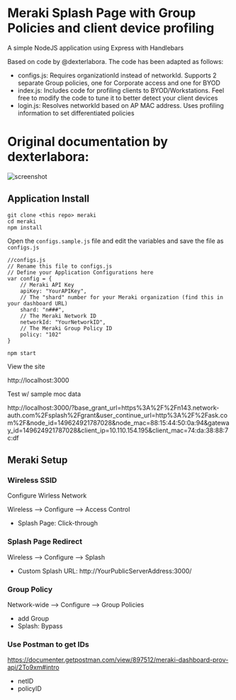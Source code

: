 # Meraki Splash Page with Group Policies and client device profiling
A simple NodeJS application using Express with Handlebars

Based on code by @dexterlabora. The code has been adapted as follows:
* configs.js: Requires organizationId instead of networkId. Supports 2 separate Group policies, one for Corporate access and one for BYOD
* index.js: Includes code for profiling clients to BYOD/Workstations. Feel free to modify the code to tune it to better detect your client devices
* login.js: Resolves networkId based on AP MAC address. Uses profiling information to set differentiated policies

# Original documentation by dexterlabora:

![screenshot](./screenshots/splash-screenshot.png "Splash Page")

## Application Install

```
git clone <this repo> meraki
cd meraki
npm install
```
Open the `configs.sample.js` file and edit the variables and save the file as `configs.js`
```
//configs.js
// Rename this file to configs.js 
// Define your Application Configurations here
var config = {
    // Meraki API Key
    apiKey: "YourAPIKey", 
    // The "shard" number for your Meraki organization (find this in your dashboard URL)
    shard: "n###", 
    // The Meraki Network ID
    networkId: "YourNetworkID", 
    // The Meraki Group Policy ID 
    policy: "102"
}
```

```
npm start
```

View the site

http://localhost:3000

Test w/ sample moc data

http://localhost:3000/?base_grant_url=https%3A%2F%2Fn143.network-auth.com%2Fsplash%2Fgrant&user_continue_url=http%3A%2F%2Fask.com%2F&node_id=149624921787028&node_mac=88:15:44:50:0a:94&gateway_id=149624921787028&client_ip=10.110.154.195&client_mac=74:da:38:88:7c:df

## Meraki Setup
### Wireless SSID
Configure Wirless Network

Wireless --> Configure --> Access Control
- Splash Page: Click-through

### Splash Page Redirect
Wireless --> Configure --> Splash
- Custom Splash URL: http://YourPublicServerAddress:3000/

### Group Policy
Network-wide --> Configure --> Group Policies
- add Group
- Splash: Bypass


### Use Postman to get IDs
https://documenter.getpostman.com/view/897512/meraki-dashboard-prov-api/2To9xm#intro
- netID
- policyID





